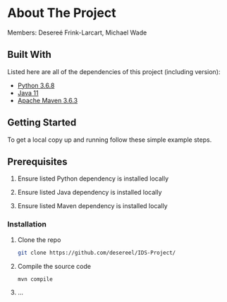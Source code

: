 # About The Project

Members: Desereé Frink-Larcart, Michael Wade

## Built With
Listed here are all of the dependencies of this project (including version):

* [Python 3.6.8](https://www.python.org/)
* [Java 11](https://www.oracle.com/java/technologies/javase/jdk11-archive-downloads.html)
* [Apache Maven 3.6.3](https://maven.apache.org/download.cgi)



## Getting Started

To get a local copy up and running follow these simple example steps.

## Prerequisites

1. Ensure listed Python dependency is installed locally

2. Ensure listed Java dependency is installed locally

3. Ensure listed Maven dependency is installed locally

### Installation

1. Clone the repo
   ```sh
   git clone https://github.com/desereel/IDS-Project/
   ```
2. Compile the source code
	```sh
	mvn compile 
	```
3. ...
